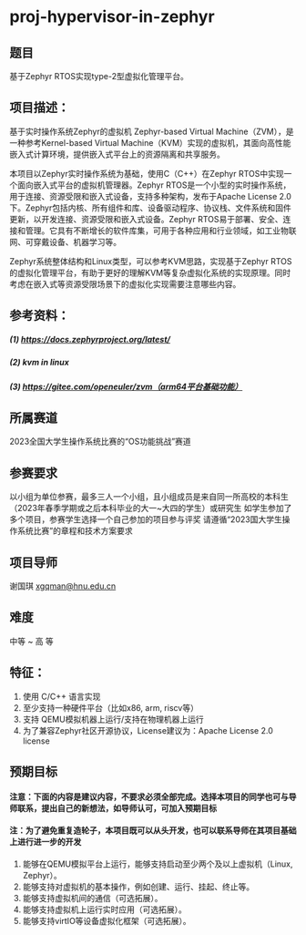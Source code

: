 # proj-hypervisor-in-zephyr
## 题目
基于Zephyr RTOS实现type-2型虚拟化管理平台。

## 项目描述：
基于实时操作系统Zephyr的虚拟机 Zephyr-based Virtual Machine（ZVM），是一种参考Kernel-based Virtual Machine（KVM）实现的虚拟机，其面向高性能嵌入式计算环境，提供嵌入式平台上的资源隔离和共享服务。

本项目以Zephyr实时操作系统为基础，使用C（C++）在Zephyr RTOS中实现一个面向嵌入式平台的虚拟机管理器。Zephyr RTOS是一个小型的实时操作系统，用于连接、资源受限和嵌入式设备，支持多种架构，发布于Apache License 2.0下。Zephyr包括内核、所有组件和库、设备驱动程序、协议栈、文件系统和固件更新，以开发连接、资源受限和嵌入式设备。Zephyr RTOS易于部署、安全、连接和管理。它具有不断增长的软件库集，可用于各种应用和行业领域，如工业物联网、可穿戴设备、机器学习等。

Zephyr系统整体结构和Linux类型，可以参考KVM思路，实现基于Zephyr RTOS的虚拟化管理平台，有助于更好的理解KVM等复杂虚拟化系统的实现原理。同时考虑在嵌入式等资源受限场景下的虚拟化实现需要注意哪些内容。

## 参考资料：
##### (1) https://docs.zephyrproject.org/latest/ 
##### (2) kvm in linux
##### (3) https://gitee.com/openeuler/zvm（arm64平台基础功能）

## 所属赛道
2023全国大学生操作系统比赛的“OS功能挑战”赛道

## 参赛要求
以小组为单位参赛，最多三人一个小组，且小组成员是来自同一所高校的本科生（2023年春季学期或之后本科毕业的大一~大四的学生）或研究生
如学生参加了多个项目，参赛学生选择一个自己参加的项目参与评奖
请遵循“2023国大学生操作系统比赛”的章程和技术方案要求

## 项目导师
谢国琪 xgqman@hnu.edu.cn

## 难度
中等 ~ 高 等

## 特征：
1. 使用 C/C++ 语言实现
2. 至少支持一种硬件平台（比如x86, arm, riscv等）
3. 支持 QEMU模拟机器上运行/支持在物理机器上运行
4. 为了兼容Zephyr社区开源协议，License建议为：Apache License 2.0 license

## 预期目标
#### 注意：下面的内容是建议内容，不要求必须全部完成。选择本项目的同学也可与导师联系，提出自己的新想法，如导师认可，可加入预期目标
#### 注：为了避免重复造轮子，本项目既可以从头开发，也可以联系导师在其项目基础上进行进一步的开发

1. 能够在QEMU模拟平台上运行，能够支持启动至少两个及以上虚拟机（Linux, Zephyr）。
2. 能够支持对虚拟机的基本操作，例如创建、运行、挂起、终止等。
3. 能够支持虚拟机间的通信（可选拓展）。
4. 能够支持虚拟机上运行实时应用（可选拓展）。
5. 能够支持virtIO等设备虚拟化框架（可选拓展）。

